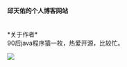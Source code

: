 #### 邱天佑的个人博客网站

<br>
*关于作者*<br>
90后java程序猿一枚，热爱开源，比较忙。


![](https://img-blog.csdnimg.cn/20181210020446184.png?x-oss-process=image/watermark,type_ZmFuZ3poZW5naGVpdGk,shadow_10,text_aHR0cHM6Ly9ibG9nLmNzZG4ubmV0L2dpdGh1Yl8zODYyNTI4MA==,size_16,color_FFFFFF,t_70)
